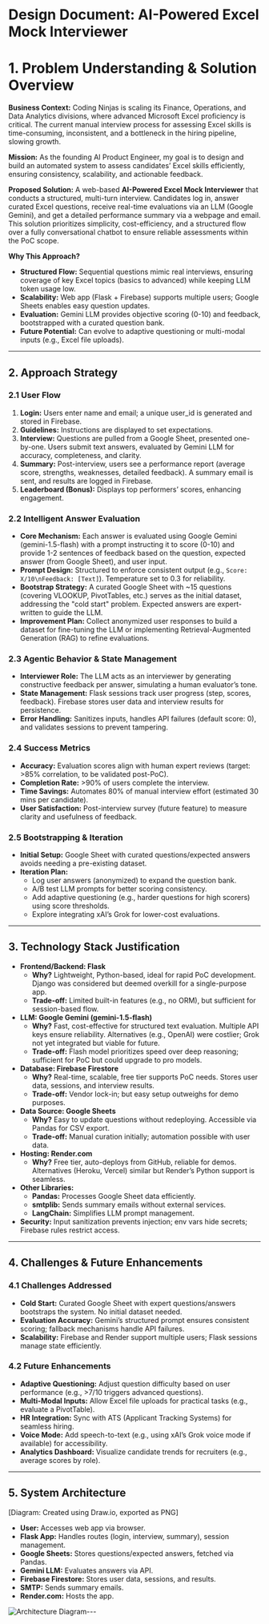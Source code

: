 # Design Document: AI-Powered Excel Mock Interviewer

# 1. Problem Understanding & Solution Overview

**Business Context:** Coding Ninjas is scaling its Finance, Operations, and Data Analytics divisions, where advanced Microsoft Excel proficiency is critical. The current manual interview process for assessing Excel skills is time-consuming, inconsistent, and a bottleneck in the hiring pipeline, slowing growth.

**Mission:** As the founding AI Product Engineer, my goal is to design and build an automated system to assess candidates’ Excel skills efficiently, ensuring consistency, scalability, and actionable feedback.

**Proposed Solution:** A web-based **AI-Powered Excel Mock Interviewer** that conducts a structured, multi-turn interview. Candidates log in, answer curated Excel questions, receive real-time evaluations via an LLM (Google Gemini), and get a detailed performance summary via a webpage and email. This solution prioritizes simplicity, cost-efficiency, and a structured flow over a fully conversational chatbot to ensure reliable assessments within the PoC scope.

**Why This Approach?**

- **Structured Flow:** Sequential questions mimic real interviews, ensuring coverage of key Excel topics (basics to advanced) while keeping LLM token usage low.
- **Scalability:** Web app (Flask + Firebase) supports multiple users; Google Sheets enables easy question updates.
- **Evaluation:** Gemini LLM provides objective scoring (0-10) and feedback, bootstrapped with a curated question bank.
- **Future Potential:** Can evolve to adaptive questioning or multi-modal inputs (e.g., Excel file uploads).

---

## 2. Approach Strategy

### 2.1 User Flow

1. **Login:** Users enter name and email; a unique user_id is generated and stored in Firebase.
2. **Guidelines:** Instructions are displayed to set expectations.
3. **Interview:** Questions are pulled from a Google Sheet, presented one-by-one. Users submit text answers, evaluated by Gemini LLM for accuracy, completeness, and clarity.
4. **Summary:** Post-interview, users see a performance report (average score, strengths, weaknesses, detailed feedback). A summary email is sent, and results are logged in Firebase.
5. **Leaderboard (Bonus):** Displays top performers’ scores, enhancing engagement.

### 2.2 Intelligent Answer Evaluation

- **Core Mechanism:** Each answer is evaluated using Google Gemini (gemini-1.5-flash) with a prompt instructing it to score (0-10) and provide 1-2 sentences of feedback based on the question, expected answer (from Google Sheet), and user input.
- **Prompt Design:** Structured to enforce consistent output (e.g., `Score: X/10\nFeedback: [Text]`). Temperature set to 0.3 for reliability.
- **Bootstrap Strategy:** A curated Google Sheet with \~15 questions (covering VLOOKUP, PivotTables, etc.) serves as the initial dataset, addressing the "cold start" problem. Expected answers are expert-written to guide the LLM.
- **Improvement Plan:** Collect anonymized user responses to build a dataset for fine-tuning the LLM or implementing Retrieval-Augmented Generation (RAG) to refine evaluations.

### 2.3 Agentic Behavior & State Management

- **Interviewer Role:** The LLM acts as an interviewer by generating constructive feedback per answer, simulating a human evaluator’s tone.
- **State Management:** Flask sessions track user progress (step, scores, feedback). Firebase stores user data and interview results for persistence.
- **Error Handling:** Sanitizes inputs, handles API failures (default score: 0), and validates sessions to prevent tampering.

### 2.4 Success Metrics

- **Accuracy:** Evaluation scores align with human expert reviews (target: &gt;85% correlation, to be validated post-PoC).
- **Completion Rate:** &gt;90% of users complete the interview.
- **Time Savings:** Automates 80% of manual interview effort (estimated 30 mins per candidate).
- **User Satisfaction:** Post-interview survey (future feature) to measure clarity and usefulness of feedback.

### 2.5 Bootstrapping & Iteration

- **Initial Setup:** Google Sheet with curated questions/expected answers avoids needing a pre-existing dataset.
- **Iteration Plan:**
  - Log user answers (anonymized) to expand the question bank.
  - A/B test LLM prompts for better scoring consistency.
  - Add adaptive questioning (e.g., harder questions for high scorers) using score thresholds.
  - Explore integrating xAI’s Grok for lower-cost evaluations.

---

## 3. Technology Stack Justification

- **Frontend/Backend: Flask**
  - **Why?** Lightweight, Python-based, ideal for rapid PoC development. Django was considered but deemed overkill for a single-purpose app.
  - **Trade-off:** Limited built-in features (e.g., no ORM), but sufficient for session-based flow.
- **LLM: Google Gemini (gemini-1.5-flash)**
  - **Why?** Fast, cost-effective for structured text evaluation. Multiple API keys ensure reliability. Alternatives (e.g., OpenAI) were costlier; Grok not yet integrated but viable for future.
  - **Trade-off:** Flash model prioritizes speed over deep reasoning; sufficient for PoC but could upgrade to pro models.
- **Database: Firebase Firestore**
  - **Why?** Real-time, scalable, free tier supports PoC needs. Stores user data, sessions, and interview results.
  - **Trade-off:** Vendor lock-in; but easy setup outweighs for demo purposes.
- **Data Source: Google Sheets**
  - **Why?** Easy to update questions without redeploying. Accessible via Pandas for CSV export.
  - **Trade-off:** Manual curation initially; automation possible with user data.
- **Hosting: Render.com**
  - **Why?** Free tier, auto-deploys from GitHub, reliable for demos. Alternatives (Heroku, Vercel) similar but Render’s Python support is seamless.
- **Other Libraries:**
  - **Pandas:** Processes Google Sheet data efficiently.
  - **smtplib:** Sends summary emails without external services.
  - **LangChain:** Simplifies LLM prompt management.
- **Security:** Input sanitization prevents injection; env vars hide secrets; Firebase rules restrict access.

---

## 4. Challenges & Future Enhancements

### 4.1 Challenges Addressed

- **Cold Start:** Curated Google Sheet with expert questions/answers bootstraps the system. No initial dataset needed.
- **Evaluation Accuracy:** Gemini’s structured prompt ensures consistent scoring; fallback mechanisms handle API failures.
- **Scalability:** Firebase and Render support multiple users; Flask sessions manage state efficiently.

### 4.2 Future Enhancements

- **Adaptive Questioning:** Adjust question difficulty based on user performance (e.g., &gt;7/10 triggers advanced questions).
- **Multi-Modal Inputs:** Allow Excel file uploads for practical tasks (e.g., evaluate a PivotTable).
- **HR Integration:** Sync with ATS (Applicant Tracking Systems) for seamless hiring.
- **Voice Mode:** Add speech-to-text (e.g., using xAI’s Grok voice mode if available) for accessibility.
- **Analytics Dashboard:** Visualize candidate trends for recruiters (e.g., average scores by role).

---

## 5. System Architecture

\[Diagram: Created using Draw.io, exported as PNG\]

- **User:** Accesses web app via browser.
- **Flask App:** Handles routes (login, interview, summary), session management.
- **Google Sheets:** Stores questions/expected answers, fetched via Pandas.
- **Gemini LLM:** Evaluates answers via API.
- **Firebase Firestore:** Stores user data, sessions, and results.
- **SMTP:** Sends summary emails.
- **Render.com:** Hosts the app.

![Architecture Diagram](https://via.placeholder.com/600x300.png?text=System+Architecture)\---